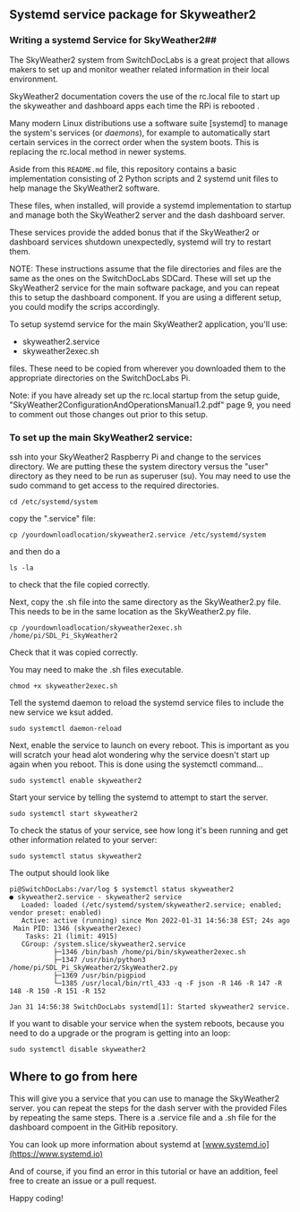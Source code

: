## **Systemd service package for Skyweather2**

### Writing a systemd Service for SkyWeather2##


The SkyWeather2 system from SwitchDocLabs is a great project that allows makers to set up and monitor weather related information in their local environment.

SkyWeather2 documentation covers the use of the rc.local file to start up the skyweather and dashboard apps each time the RPi is rebooted .

Many modern Linux distributions use a software suite [systemd] to manage the system's services (or *daemons*), for example to automatically start certain services in the correct order when the system boots. This is replacing the rc.local method in newer systems.

Aside from this `README.md` file, this repository contains a basic
implementation consisting of 2 Python scripts
and 2 systemd unit files to help manage the SkyWeather2 software.

These files, when installed, will provide a systemd implementation to startup and manage both the SkyWeather2 server and the dash dashboard server.

These services provide the added bonus that if the SkyWeather2 or dashboard services shutdown unexpectedly, systemd will try to restart them.

NOTE: These instructions assume that the file directories and files are the same as the ones on the SwitchDocLabs SDCard. These will set up the SkyWeather2 service for the main software package, and you can repeat this to setup the dashboard component. If you are using a different setup, you could modify the scrips accordingly.

To setup systemd service for the main SkyWeather2 application, you'll use:

- skyweather2.service
- skyweather2exec.sh

files. These need to be copied from wherever you downloaded them to the appropriate directories on the SwitchDocLabs Pi.


Note: if you have already set up the rc.local startup from the setup guide, "SkyWeather2ConfigurationAndOperationsManual1.2.pdf" page 9, you need to comment out those changes out prior to this setup.


### To set up the main SkyWeather2 service:

ssh into your SkyWeather2 Raspberry Pi and change to the services directory. We are putting these the system directory versus the "user" directory as they need to be run as superuser (su). You may need to use the sudo command to get access to the required directories.

```
cd /etc/systemd/system

```

copy the ".service" file:

```
cp /yourdownloadlocation/skyweather2.service /etc/systemd/system
```
and then do a

```
ls -la
```
to check that the file copied correctly.

Next, copy the .sh file into the same directory as the SkyWeather2.py file.
This needs to be in the same location as the SkyWeather2.py file.
```
cp /yourdownloadlocation/skyweather2exec.sh /home/pi/SDL_Pi_SkyWeather2
```

Check that it was copied correctly.

You may need to make the .sh files executable.
```
chmod +x skyweather2exec.sh
```

Tell the systemd daemon to reload the systemd service files to include the new service we ksut added.

```
sudo systemctl daemon-reload
```

Next, enable the service to launch on every reboot. This is important as you will scratch your head alot wondering why the service doesn't start up again when you reboot. This is done using the systemctl command...

```
sudo systemctl enable skyweather2
```

Start your service by telling the systemd to attempt to start the server.

```
sudo systemctl start skyweather2
```

To check the status of your service, see how long it's been running and get other information related to your server:

```
sudo systemctl status skyweather2
```

The output should look like
```
pi@SwitchDocLabs:/var/log $ systemctl status skyweather2
● skyweather2.service - skyweather2 service
   Loaded: loaded (/etc/systemd/system/skyweather2.service; enabled; vendor preset: enabled)
   Active: active (running) since Mon 2022-01-31 14:56:38 EST; 24s ago
 Main PID: 1346 (skyweather2exec)
    Tasks: 21 (limit: 4915)
   CGroup: /system.slice/skyweather2.service
           ├─1346 /bin/bash /home/pi/bin/skyweather2exec.sh
           ├─1347 /usr/bin/python3 /home/pi/SDL_Pi_SkyWeather2/SkyWeather2.py
           ├─1369 /usr/bin/pigpiod
           └─1385 /usr/local/bin/rtl_433 -q -F json -R 146 -R 147 -R 148 -R 150 -R 151 -R 152

Jan 31 14:56:38 SwitchDocLabs systemd[1]: Started skyweather2 service.
```


If you want to disable your service when the system reboots, because you need to do a upgrade or the program is getting into an loop:

```
sudo systemctl disable skyweather2
```

## Where to go from here

This will give you a service that you can use to manage the SkyWeather2 server. you can repeat the steps for the dash server with the provided Files by repeating the same steps. There is a .service file and a .sh file for the dashboard compoent in the GitHib repository.

You can look up more information about systemd at [www.systemd.io](https://www.systemd.io)

And of course, if you find an error in this tutorial or have an addition, feel free to create an issue or a pull request.

Happy coding!
